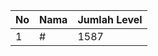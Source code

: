 | No | Nama            | Jumlah Level |
|----|-----------------|--------------|
| 1  | #    |    1587        |
